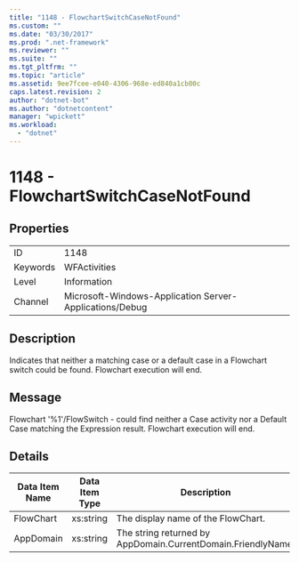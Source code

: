 ```yaml
---
title: "1148 - FlowchartSwitchCaseNotFound"
ms.custom: ""
ms.date: "03/30/2017"
ms.prod: ".net-framework"
ms.reviewer: ""
ms.suite: ""
ms.tgt_pltfrm: ""
ms.topic: "article"
ms.assetid: 9ee7fcee-e040-4306-968e-ed840a1cb00c
caps.latest.revision: 2
author: "dotnet-bot"
ms.author: "dotnetcontent"
manager: "wpickett"
ms.workload: 
  - "dotnet"
---
```

# 1148 - FlowchartSwitchCaseNotFound
## Properties  

|||  
|-|-|  
|ID|1148|  
|Keywords|WFActivities|  
|Level|Information|  
|Channel|Microsoft-Windows-Application Server-Applications/Debug|  

## Description  
 Indicates that neither a matching case or a default case in a Flowchart switch could be found. Flowchart execution will end.  

## Message  
 Flowchart '%1'/FlowSwitch - could find neither a Case activity nor a Default Case matching the Expression result. Flowchart execution will end.  

## Details  


| Data Item Name | Data Item Type |                         Description                          |
|----------------|----------------|--------------------------------------------------------------|
|   FlowChart    |   xs:string    |              The display name of the FlowChart.              |
|   AppDomain    |   xs:string    | The string returned by AppDomain.CurrentDomain.FriendlyName. |

